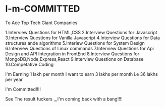 # I-m-COMMITTED


To Ace Top Tech Giant Companies

1.Interview Questions for HTML,CSS
2.Interview Questions for Javascript
3.Interview Questions for Vanilla Javascript
4.Interview Questions for Data structures ande algorithms
5.Interiew Questions for System Design
6.Interview Questions of Linux commands
7.Interview Questions for Api Design and API Integration in FrontEnd
8.Interview Questions for MongoDB,Node,Express,React
9.Interview Questions on Database
10.Competative Coding

I'm Earning 1 lakh per month
I want to earn 3 lakhs per month i.e 36 lakhs per year

I'm Committed!!!!

See The result fuckers ,,,I'm coming back with a bang!!!!
